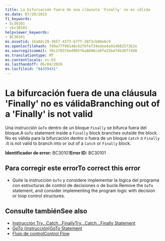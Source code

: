 ```yaml
---
title: La bifurcación fuera de una cláusula 'Finally' no es válida
ms.date: 07/20/2015
f1_keywords:
- bc30101
- vbc30101
helpviewer_keywords:
- BC30101
ms.assetid: 16a0dc29-3657-4373-b77f-38f3cb80e6c9
ms.openlocfilehash: 7d9a77f90148c62fbfef34edee4a914882573b2e
ms.sourcegitcommit: f8c270376ed905f6a8896ce0fe25b4f4b38ff498
ms.translationtype: MT
ms.contentlocale: es-ES
ms.lasthandoff: 06/04/2020
ms.locfileid: "84359431"
---
```

# <a name="branching-out-of-a-finally-is-not-valid"></a><span data-ttu-id="d98eb-102">La bifurcación fuera de una cláusula 'Finally' no es válida</span><span class="sxs-lookup"><span data-stu-id="d98eb-102">Branching out of a 'Finally' is not valid</span></span>
<span data-ttu-id="d98eb-103">Una instrucción `GoTo` dentro de un bloque `Finally` se bifurca fuera del bloque.</span><span class="sxs-lookup"><span data-stu-id="d98eb-103">A `GoTo` statement inside a `Finally` block branches outside the block.</span></span> <span data-ttu-id="d98eb-104">No es válida para la bifurcación dentro o fuera de un bloque `Catch` o `Finally` .</span><span class="sxs-lookup"><span data-stu-id="d98eb-104">It is not valid to branch into or out of a `Catch` or `Finally` block.</span></span>  
  
 <span data-ttu-id="d98eb-105">**Identificador de error:** BC30101</span><span class="sxs-lookup"><span data-stu-id="d98eb-105">**Error ID:** BC30101</span></span>  
  
## <a name="to-correct-this-error"></a><span data-ttu-id="d98eb-106">Para corregir este error</span><span class="sxs-lookup"><span data-stu-id="d98eb-106">To correct this error</span></span>  
  
- <span data-ttu-id="d98eb-107">Quite la instrucción `GoTo` y considere implementar la lógica del programa con estructuras de control de decisiones o de bucle.</span><span class="sxs-lookup"><span data-stu-id="d98eb-107">Remove the `GoTo` statement, and consider implementing the program logic with decision or loop control structures.</span></span>  
  
## <a name="see-also"></a><span data-ttu-id="d98eb-108">Consulte también</span><span class="sxs-lookup"><span data-stu-id="d98eb-108">See also</span></span>

- [<span data-ttu-id="d98eb-109">Instrucción Try...Catch...Finally</span><span class="sxs-lookup"><span data-stu-id="d98eb-109">Try...Catch...Finally Statement</span></span>](../language-reference/statements/try-catch-finally-statement.md)
- [<span data-ttu-id="d98eb-110">GoTo (instrucción)</span><span class="sxs-lookup"><span data-stu-id="d98eb-110">GoTo Statement</span></span>](../language-reference/statements/goto-statement.md)
- [<span data-ttu-id="d98eb-111">Flujo de control</span><span class="sxs-lookup"><span data-stu-id="d98eb-111">Control Flow</span></span>](../programming-guide/language-features/control-flow/index.md)
